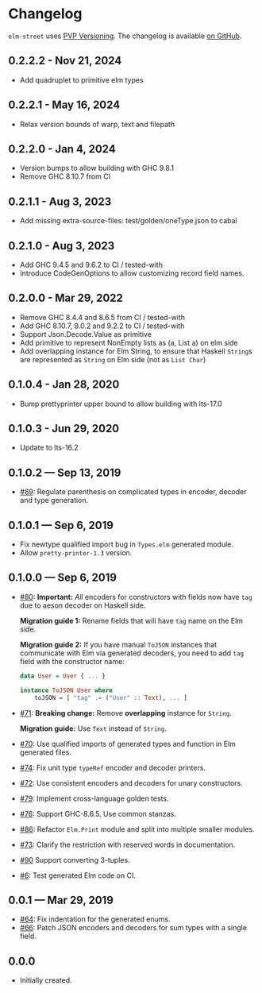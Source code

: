# Changelog

`elm-street` uses [PVP Versioning][1].
The changelog is available [on GitHub][2].

## 0.2.2.2 - Nov 21, 2024

* Add quadruplet to primitive elm types

## 0.2.2.1 - May 16, 2024

* Relax version bounds of warp, text and filepath

## 0.2.2.0 - Jan 4, 2024

* Version bumps to allow building with GHC 9.8.1
* Remove GHC 8.10.7 from CI

## 0.2.1.1 - Aug 3, 2023

* Add missing extra-source-files: test/golden/oneType.json to cabal

## 0.2.1.0 - Aug 3, 2023

* Add GHC 9.4.5 and 9.6.2 to CI / tested-with
* Introduce CodeGenOptions to allow customizing record field names.

## 0.2.0.0 - Mar 29, 2022

* Remove GHC 8.4.4 and 8.6.5 from CI / tested-with
* Add GHC 8.10.7, 9.0.2 and 9.2.2 to CI / tested-with
* Support Json.Decode.Value as primitive
* Add primitive to represent NonEmpty lists as (a, List a) on elm side
* Add overlapping instance for Elm String, to ensure that Haskell `String`s are represented as `String` on Elm side (not as `List Char`)

##  0.1.0.4 - Jan 28, 2020

* Bump prettyprinter upper bound to allow building with lts-17.0

##  0.1.0.3 - Jun 29, 2020

* Update to lts-16.2

##  0.1.0.2 — Sep 13, 2019

* [#89](https://github.com/holmusk/elm-street/issues/89):
  Regulate parenthesis on complicated types in encoder, decoder and type
  generation.

##  0.1.0.1 — Sep 6, 2019

* Fix newtype qualified import bug in `Types.elm` generated module.
* Allow `pretty-printer-1.3` version.

## 0.1.0.0 — Sep 6, 2019

* [#80](https://github.com/holmusk/elm-street/issues/80):
  **Important:** *All* encoders for constructors with fields now have `tag` due
  to aeson decoder on Haskell side.

  **Migration guide 1:** Rename fields that will have `tag` name on the Elm
  side.

  **Migration guide 2:** If you have manual `ToJSON` instances that communicate
  with Elm via generated decoders, you need to add `tag` field with the
  constructor name:

  ```haskell
  data User = User { ... }

  instance ToJSON User where
      toJSON = [ "tag" .= ("User" :: Text), ... ]
  ```

* [#71](https://github.com/holmusk/elm-street/issues/71):
  **Breaking change:** Remove **overlapping** instance for `String`.

  **Migration guide:** Use `Text` instead of `String`.

* [#70](https://github.com/holmusk/elm-street/issues/70):
  Use qualified imports of generated types and function in Elm generated files.
* [#74](https://github.com/holmusk/elm-street/issues/74):
  Fix unit type `typeRef` encoder and decoder printers.
* [#72](https://github.com/holmusk/elm-street/issues/72):
  Use consistent encoders and decoders for unary constructors.
* [#79](https://github.com/holmusk/elm-street/issues/79):
  Implement cross-language golden tests.
* [#76](https://github.com/holmusk/elm-street/issues/76):
  Support GHC-8.6.5. Use common stanzas.
* [#86](https://github.com/holmusk/elm-street/issues/86):
  Refactor `Elm.Print` module and split into multiple smaller modules.
* [#73](https://github.com/holmusk/elm-street/issues/73):
  Clarify the restriction with reserved words in documentation.
* [#90](https://github.com/Holmusk/elm-street/issues/90)
  Support converting 3-tuples.
* [#6](https://github.com/holmusk/elm-street/issues/6):
  Test generated Elm code on CI.

## 0.0.1 — Mar 29, 2019

* [#64](https://github.com/holmusk/elm-street/issues/64):
  Fix indentation for the generated enums.
* [#66](https://github.com/holmusk/elm-street/issues/66):
  Patch JSON encoders and decoders for sum types with a single field.

## 0.0.0

* Initially created.

[1]: https://pvp.haskell.org
[2]: https://github.com/Holmusk/elm-street/releases

